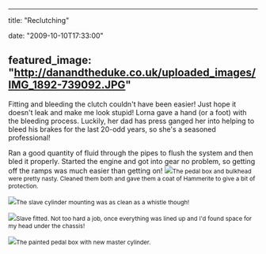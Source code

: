 
---
title: "Reclutching"

date: "2009-10-10T17:33:00"

featured_image: "http://danandtheduke.co.uk/uploaded_images/IMG_1892-739092.JPG"
---


Fitting and bleeding the clutch couldn't have been easier!  Just hope it doesn't leak and make me look stupid!  Lorna gave a hand (or a foot) with the bleeding process.  Luckily, her dad has press ganged her into helping to bleed his brakes for the last 20-odd years, so she's a seasoned professional!

Ran a good quantity of fluid through the pipes to flush the system and then bled it properly.  Started the engine and got into gear no problem, so getting off the ramps was much easier than getting on!
<span style="text-decoration: underline;">
</span><a href="http://danandtheduke.co.uk/uploaded_images/IMG_1892-739166.JPG"><img src="/images/reclutching/IMG_1892-739092.JPG"/></a><span style="font-size:85%;">The pedal box and bulkhead were pretty nasty.  Cleaned them both and gave them a coat of <span>Hammerite</span> to give a bit of protection.

</span><a href="http://danandtheduke.co.uk/uploaded_images/IMG_1907-739186.JPG"><img src="/images/reclutching/IMG_1907-739183.JPG"/></a><span style="font-size:85%;">The slave cylinder mounting was as clean as a whistle though!</span>

<a href="http://danandtheduke.co.uk/uploaded_images/IMG_1910-796326.JPG"><img src="/images/reclutching/IMG_1910-796322.JPG"/></a><span style="font-size:85%;">Slave fitted.  Not too hard a job, once everything was lined up and I'd found space for my head under the chassis!</span>

<a href="http://danandtheduke.co.uk/uploaded_images/IMG_1916-796300.JPG"><img src="/images/reclutching/IMG_1916-796295.JPG"/></a><span style="font-size:85%;">The painted pedal box with new master cylinder.</span>
